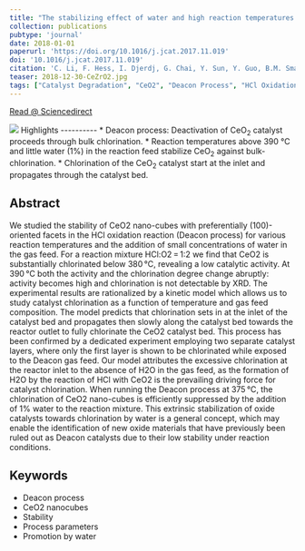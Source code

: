 ```yaml
---
title: "The stabilizing effect of water and high reaction temperatures on the CeO<sub>2</sub>-catalyst in the harsh HCl oxidation reaction"
collection: publications
pubtype: 'journal'
date: 2018-01-01
paperurl: 'https://doi.org/10.1016/j.jcat.2017.11.019'
doi: '10.1016/j.jcat.2017.11.019'
citation: 'C. Li, F. Hess, I. Djerdj, G. Chai, Y. Sun, Y. Guo, B.M. Smarsly, H. Over. <i>J. Catal.</i> 357 (<b>2018</b>) 257-262.'
teaser: 2018-12-30-CeZrO2.jpg
tags: ["Catalyst Degradation", "CeO2", "Deacon Process", "HCl Oxidation"]
---
```


[Read @ Sciencedirect](https://www.sciencedirect.com/science/article/pii/S0021951717304189)

<img src="2018-12-30-CeZrO2.jpg">
Highlights
----------
* Deacon process: Deactivation of CeO<sub>2</sub> catalyst proceeds through bulk chlorination.
* Reaction temperatures above 390 °C and little water (1%) in the reaction feed stabilize CeO<sub>2</sub> against bulk-chlorination.
* Chlorination of the CeO<sub>2</sub> catalyst start at the inlet and propagates through the catalyst bed.

Abstract
--------
We studied the stability of CeO2 nano-cubes with preferentially (100)-oriented facets in the HCl oxidation reaction (Deacon process) for various reaction temperatures and the addition of small concentrations of water in the gas feed. For a reaction mixture HCl:O2 = 1:2 we find that CeO2 is substantially chlorinated below 380 °C, revealing a low catalytic activity. At 390 °C both the activity and the chlorination degree change abruptly: activity becomes high and chlorination is not detectable by XRD. The experimental results are rationalized by a kinetic model which allows us to study catalyst chlorination as a function of temperature and gas feed composition. The model predicts that chlorination sets in at the inlet of the catalyst bed and propagates then slowly along the catalyst bed towards the reactor outlet to fully chlorinate the CeO2 catalyst bed. This process has been confirmed by a dedicated experiment employing two separate catalyst layers, where only the first layer is shown to be chlorinated while exposed to the Deacon gas feed. Our model attributes the excessive chlorination at the reactor inlet to the absence of H2O in the gas feed, as the formation of H2O by the reaction of HCl with CeO2 is the prevailing driving force for catalyst chlorination. When running the Deacon process at 375 °C, the chlorination of CeO2 nano-cubes is efficiently suppressed by the addition of 1% water to the reaction mixture. This extrinsic stabilization of oxide catalysts towards chlorination by water is a general concept, which may enable the identification of new oxide materials that have previously been ruled out as Deacon catalysts due to their low stability under reaction conditions.

Keywords
--------
* Deacon process
* CeO2 nanocubes
* Stability
* Process parameters
* Promotion by water